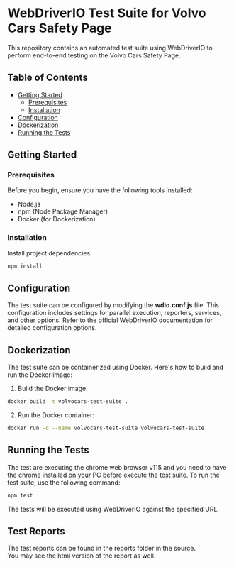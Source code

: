 # WebDriverIO Test Suite for Volvo Cars Safety Page

This repository contains an automated test suite using WebDriverIO to perform end-to-end testing on the Volvo Cars Safety Page.

## Table of Contents

- [Getting Started](#getting-started)
  - [Prerequisites](#prerequisites)
  - [Installation](#installation)
- [Configuration](#configuration)
- [Dockerization](#dockerization)
- [Running the Tests](#running-the-tests)

## Getting Started

### Prerequisites

Before you begin, ensure you have the following tools installed:

- Node.js
- npm (Node Package Manager)
- Docker (for Dockerization)

### Installation

Install project dependencies:

```bash
npm install
```

## Configuration

The test suite can be configured by modifying the **wdio.conf.js** file. This configuration includes settings for parallel execution, reporters, services, and other options. Refer to the official WebDriverIO documentation for detailed configuration options.

## Dockerization

The test suite can be containerized using Docker. Here's how to build and run the Docker image:

1. Build the Docker image:

```bash
docker build -t volvocars-test-suite .
```

2. Run the Docker container:

```bash
docker run -d --name volvocars-test-suite volvocars-test-suite
```

## Running the Tests

The test are executing the chrome web browser v115 and you need to have the chrome installed on your PC before execute the test suite.
To run the test suite, use the following command:

```bash
npm test
```

The tests will be executed using WebDriverIO against the specified URL.

## Test Reports

The test reports can be found in the reports folder in the source.\
You may see the html version of the report as well.
